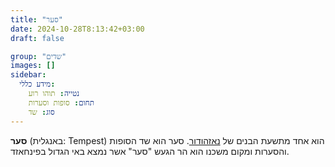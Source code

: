 ```yaml
---
title: "סער"
date: 2024-10-28T8:13:42+03:00
draft: false

group: "שדים"
images: []
sidebar:
  מידע כללי:
    נטייה: תוהו רוע
    תחום: סופות וסערות
    סוג: שד
---
```


**סער** (באנגלית: Tempest) הוא אחד מתשעת הבנים של [נאזהודור](../../deities/nazhudur). סער הוא שד הסופות והסערות ומקום משכנו הוא הר הגעש "סער" אשר נמצא באי הגדול בפינחאזד. 